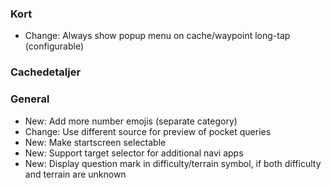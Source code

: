 ### Kort
- Change: Always show popup menu on cache/waypoint long-tap (configurable)

### Cachedetaljer

### General
- New: Add more number emojis (separate category)
- Change: Use different source for preview of pocket queries
- New: Make startscreen selectable
- New: Support target selector for additional navi apps
- New: Display question mark in difficulty/terrain symbol, if both difficulty and terrain are unknown
